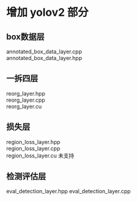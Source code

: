 #  增加 yolov2 部分
## box数据层
annotated_box_data_layer.cpp  
annotated_box_data_layer.hpp  


## 一拆四层
reorg_layer.hpp  
reorg_layer.cpp  
reorg_layer.cu  

## 损失层
region_loss_layer.hpp  
region_loss_layer.cpp  
region_loss_layer.cu  未支持  

## 检测评估层
eval_detection_layer.hpp
eval_detection_layer.cpp 
